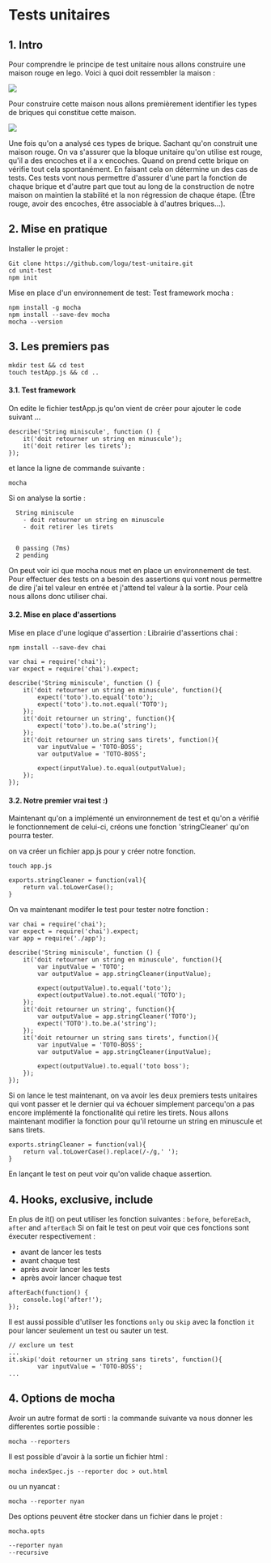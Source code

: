 # Tests unitaires

## 1. Intro

Pour comprendre le principe de test unitaire nous allons construire une maison rouge en lego. Voici à quoi doit ressembler la maison :

![](http://logu-kirou.com/tmp/maison.png)

Pour construire cette maison nous allons premièrement identifier les types de briques qui constitue cette maison.

![](http://logu-kirou.com/tmp/blocs.png)


Une fois qu'on a analysé ces types de brique. Sachant qu'on construit une maison rouge. On va s'assurer que la bloque unitaire qu'on utilise est rouge, qu'il a des encoches et il a x encoches. Quand on prend cette brique on vérifie tout cela spontanément. En faisant cela on détermine un des cas de tests. Ces tests vont nous permettre d'assurer  d'une part la fonction de chaque brique et d'autre part que tout au long de la construction de notre maison on maintien la stabilité et la non régression de chaque étape.
(Être rouge, avoir des encoches,  être associable à d'autres briques...).

## 2. Mise en pratique


Installer le projet :
```
Git clone https://github.com/logu/test-unitaire.git
cd unit-test
npm init
```
Mise en place d'un environnement de test: Test framework mocha :
```
npm install -g mocha
npm install --save-dev mocha
mocha --version
```

## 3. Les premiers pas

```
mkdir test && cd test
touch testApp.js && cd ..
```
#### 3.1. Test framework

On edite le fichier testApp.js qu'on vient de créer pour ajouter le code suivant ...

```
describe('String miniscule', function () {
	it('doit retourner un string en minuscule');
	it('doit retirer les tirets');
});

```
et lance la ligne de commande suivante :
```
mocha
```

Si on analyse la sortie :

```
  String miniscule
    - doit retourner un string en minuscule
    - doit retirer les tirets


  0 passing (7ms)
  2 pending
```

On peut voir ici que mocha nous met en place un environnement de test. Pour effectuer des tests on a besoin des assertions qui vont nous permettre de dire j'ai tel valeur en entrée et j'attend tel valeur à la sortie.
Pour celà nous allons donc utiliser chai.

#### 3.2. Mise en place d'assertions

Mise en place d'une logique d'assertion : Librairie d'assertions chai :
```
npm install --save-dev chai
```

```
var chai = require('chai');
var expect = require('chai').expect;

describe('String miniscule', function () {
	it('doit retourner un string en minuscule', function(){
		expect('toto').to.equal('toto');
		expect('toto').to.not.equal('TOTO');
	});
	it('doit retourner un string', function(){
		expect('toto').to.be.a('string');
	});
	it('doit retourner un string sans tirets', function(){
		var inputValue = 'TOTO-BOSS';
		var outputValue = 'TOTO-BOSS';

		expect(inputValue).to.equal(outputValue);
	});
});

```
#### 3.2. Notre premier vrai test :) 

Maintenant qu'on a implémenté un environnement de test et qu'on a vérifié le fonctionnement de celui-ci, créons une fonction 'stringCleaner' qu'on pourra tester.

on va créer un fichier app.js pour y créer notre fonction.
```
touch app.js
```

```
exports.stringCleaner = function(val){
	return val.toLowerCase();
}
```

On va maintenant modifer le test pour tester notre fonction :

```
var chai = require('chai');
var expect = require('chai').expect;
var app = require('./app');

describe('String miniscule', function () {
	it('doit retourner un string en minuscule', function(){
		var inputValue = 'TOTO';
		var outputValue = app.stringCleaner(inputValue);

		expect(outputValue).to.equal('toto');
		expect(outputValue).to.not.equal('TOTO');
	});
	it('doit retourner un string', function(){
		var outputValue = app.stringCleaner('TOTO');
		expect('TOTO').to.be.a('string');
	});
	it('doit retourner un string sans tirets', function(){
		var inputValue = 'TOTO-BOSS';
		var outputValue = app.stringCleaner(inputValue);

		expect(outputValue).to.equal('toto boss');
	});
});

```
Si on lance le test maintenant, on va avoir les deux premiers tests unitaires qui vont passer et le dernier qui va échouer simplement parcequ'on a pas encore implémenté la fonctionalité qui retire les tirets. Nous allons maintenant modifier la fonction pour qu'il retourne un string en minuscule et sans tirets.

```
exports.stringCleaner = function(val){
	return val.toLowerCase().replace(/-/g,' ');
}
```

En lançant le test on peut voir qu'on valide chaque assertion. 

## 4. Hooks, exclusive, include

En plus de it() on peut utiliser les fonction suivantes : 
```before```, ```beforeEach```, ```after``` and ```afterEach```
Si on fait le test on peut voir que ces fonctions sont éxecuter respectivement : 
 - avant de lancer les tests 
 - avant chaque test 
 - après avoir lancer les tests
 - après avoir lancer chaque test

```
afterEach(function() {
    console.log('after!');
});
```

Il est aussi possible d'utilser les fonctions ```only``` ou ```skip``` avec la fonction ```it``` pour lancer seulement un test ou sauter un test. 

```
// exclure un test
...
it.skip('doit retourner un string sans tirets', function(){
		var inputValue = 'TOTO-BOSS';
...
```

## 4. Options de mocha

Avoir un autre format de sorti : la commande suivante va nous donner les differentes sortie possible :

```
mocha --reporters
```

Il est possible d'avoir à la sortie un fichier html : 
```
mocha indexSpec.js --reporter doc > out.html
```

ou un nyancat : 
```
mocha --reporter nyan
```

Des options peuvent être stocker dans un fichier dans le projet : 
```
mocha.opts
```

```
--reporter nyan
--recursive
```

